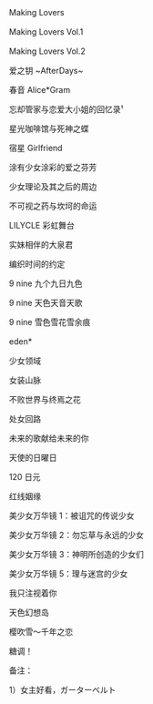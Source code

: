 　　Making Lovers



　　Making Lovers Vol.1



　　Making Lovers Vol.2



　　爱之钥 ~AfterDays~



　　春音 Alice\*Gram



　　忘却管家与恋爱大小姐的回忆录¹



　　星光咖啡馆与死神之蝶



　　宿星 Girlfriend



　　涂有少女涂彩的爱之芬芳



　　少女理论及其之后的周边



　　不可视之药与坎坷的命运



　　LILYCLE 彩虹舞台



　　实妹相伴的大泉君



　　编织时间的约定



　　9 nine 九个九日九色



　　9 nine 天色天音天歌



　　9 nine 雪色雪花雪余痕



　　eden\*



　　少女领域



　　女装山脉



　　不败世界与终焉之花



　　处女回路



　　未来的歌献给未来的你



　　天使的日曜日



　　120 日元



　　红线姻缘



　　美少女万华镜 1：被诅咒的传说少女



　　美少女万华镜 2：勿忘草与永远的少女



　　美少女万华镜 3：神明所创造的少女们



　　美少女万华镜 5：理与迷宫的少女



　　我只注视着你



　　天色幻想岛



　　樱吹雪～千年之恋



　　糖调！











　　备注：

　　1）女主好看，ガーターベルト







